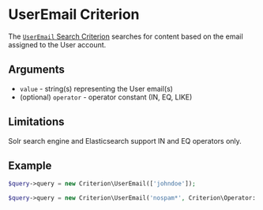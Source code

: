 # UserEmail Criterion

The [`UserEmail` Search Criterion](https://github.com/ibexa/core/blob/main/src/contracts/Repository/Values/Content/Query/Criterion/UserEmail.php)
searches for content based on the email assigned to the User account.

## Arguments

- `value` - string(s) representing the User email(s)
- (optional) `operator` - operator constant (IN, EQ, LIKE)

## Limitations

Solr search engine and Elasticsearch support IN and EQ operators only.

## Example

``` php
$query->query = new Criterion\UserEmail(['johndoe']);
```

``` php
$query->query = new Criterion\UserEmail('nospam*', Criterion\Operator::LIKE);
```
